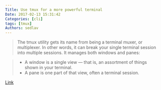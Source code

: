 ```yaml
---
Title: Use tmux for a more powerful terminal
Date: 2017-02-13 15:31:42
Categories: [cli]
tags: [tmux]
Authors: sedlav
---
```


> The tmux utility gets its name from being a terminal muxer, or multiplexer. In other words, it can break your single terminal session into multiple sessions. It manages both windows and panes:

> * A window is a single view — that is, an assortment of things shown in your terminal.
> * A pane is one part of that view, often a terminal session.

[Link](https://fedoramagazine.org/use-tmux-more-powerful-terminal/)
